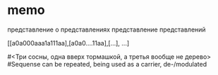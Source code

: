 # memo
 представление о представлениях
 представление представлений

[[a0a000aaa1a111aa],[a0a0....11aa],[...], ...]

#<Три сосны, одна вверх тормашкой, а третья вообще не дерево>
#Sequense can be repeated, being used as a carrier, de-/modulated 
